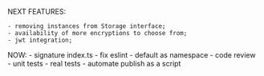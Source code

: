 NEXT FEATURES:

    - removing instances from Storage interface;
    - availability of more encryptions to choose from;
    - jwt integration;


NOW:
	- signature index.ts
	- fix eslint
	- default as namespace
	- code review
	- unit tests
	- real tests
	- automate publish as a script
